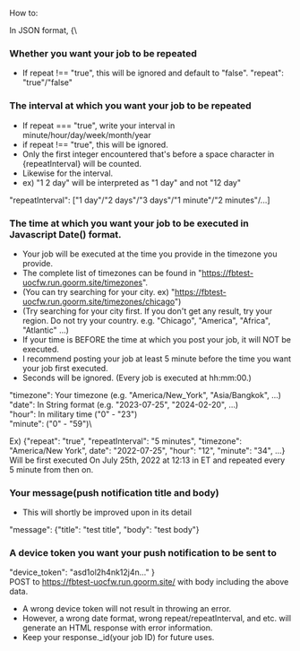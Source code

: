 How to:

In JSON format,
{\
  ### Whether you want your job to be repeated
  * If repeat !== "true", this will be ignored and default to "false".
  "repeat": "true"/"false"
  
  ### The interval at which you want your job to be repeated
  * If repeat === "true", write your interval in minute/hour/day/week/month/year
  * if repeat !== "true", this will be ignored.
  * Only the first integer encountered that's before a space character in {repeatInterval} will be counted.
  * Likewise for the interval.
  * ex) "1 2 day" will be interpreted as "1 day" and not "12 day"
  
  "repeatInterval": ["1 day"/"2 days"/"3 days"/"1 minute"/"2 minutes"/...]
  
  ### The time at which you want your job to be executed in Javascript Date() format.
  * Your job will be executed at the time you provide in the timezone you provide.
  * The complete list of timezones can be found in "https://fbtest-uocfw.run.goorm.site/timezones".
  * (You can try searching for your city. ex) "https://fbtest-uocfw.run.goorm.site/timezones/chicago")
  * (Try searching for your city first. If you don't get any result, try your region. Do not try your country. e.g. "Chicago", "America", "Africa", "Atlantic" ...)
  * If your time is BEFORE the time at which you post your job, it will NOT be executed.
  * I recommend posting your job at least 5 minute before the time you want your job first executed.
  * Seconds will be ignored. (Every job is executed at hh:mm:00.)
  
  "timezone": Your timezone (e.g. "America/New_York", "Asia/Bangkok", ...)\
  "date": In String format (e.g. "2023-07-25", "2024-02-20", ...)\
  "hour": In military time ("0" - "23")\
  "minute": ("0" - "59")\

  
  Ex) {"repeat": "true", "repeatInterval": "5 minutes", "timezone": "America/New York", date": "2022-07-25", "hour": "12", "minute": "34", ...}
  Will be first executed On July 25th, 2022 at 12:13 in ET and repeated every 5 minute from then on.
  
  ### Your message(push notification title and body)
  
  * This will shortly be improved upon in its detail
  
  "message": {"title": "test title", "body": "test body"}
  
  ### A device token you want your push notification to be sent to
  "device_token": "asd1ol2h4nk12j4n..."
}\
  POST to https://fbtest-uocfw.run.goorm.site/ with body including the above data.
  
  * A wrong device token will not result in throwing an error.
  * However, a wrong date format, wrong repeat/repeatInterval, and etc. will generate an HTML response with error information.
  * Keep your response._id(your job ID) for future uses.
